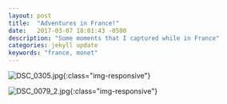 ```yaml
---
layout: post
title:  "Adventures in France!"
date:   2017-03-07 18:01:43 -0500
description: "Some moments that I captured while in France"
categories: jekyll update
keywords: "france, monet"
---
```



![DSC_0305.jpg](/resources/pictures/adventures-in-france/DSC_0305.jpg){:class="img-responsive"}

![DSC_0079_2.jpg](/resources/pictures/adventures-in-france/DSC_0079_2.jpg){:class="img-responsive"}
